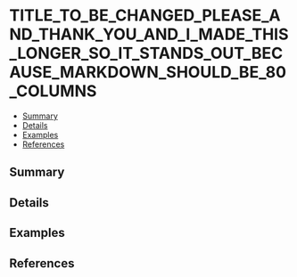 # TITLE_TO_BE_CHANGED_PLEASE_AND_THANK_YOU_AND_I_MADE_THIS_LONGER_SO_IT_STANDS_OUT_BECAUSE_MARKDOWN_SHOULD_BE_80_COLUMNS

- [Summary](#summary)
- [Details](#details)
- [Examples](#examples)
- [References](#references)

## Summary

## Details

## Examples

## References 
